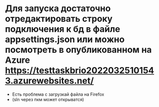 # Для запуска достаточно отредактировать строку подключения к бд в файле appsettings.json или можно посмотреть в опубликованном на Azure https://testtaskbrio20220325101543.azurewebsites.net/
* Есть проблема с загрузкай файла на Firefox
* (sln через пкм может открыватся)
